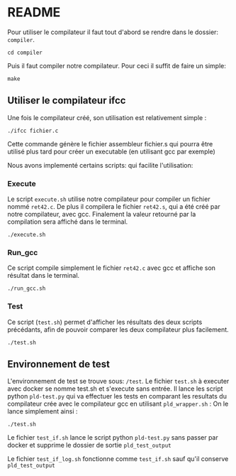 # README 

Pour utiliser le compilateur il faut tout d'abord se rendre dans le dossier: `compiler`. 
```
cd compiler
```
Puis il faut compiler notre compilateur. Pour ceci il suffit de faire un simple: 
```
make
```

## Utiliser le compilateur ifcc
Une fois le compilateur créé, son utilisation est relativement simple :
```
./ifcc fichier.c
```
Cette commande génère le fichier assembleur fichier.s qui pourra être utilisé plus tard pour créer un executable (en utilisant gcc par exemple)

Nous avons implementé certains scripts: qui facilite l'utilisation:
### Execute
Le script `execute.sh` utilise notre compilateur pour compiler un fichier nommé `ret42.c`. De plus il compilera le fichier `ret42.s`, qui a été créé par notre compilateur, avec gcc. Finalement la valeur retourné par la compilation sera affiché dans le terminal. 
```
./execute.sh
```
### Run_gcc
Ce script compile simplement le fichier `ret42.c` avec gcc et affiche son résultat dans le terminal. 
```
./run_gcc.sh
```

### Test
Ce script (`test.sh`) permet d'afficher les résultats des deux scripts précédants, afin de pouvoir comparer les deux compilateur plus facilement. 
```
./test.sh
```

## Environnement de test
L'environnement de test se trouve sous: `/test`.
Le fichier `test.sh` à executer avec docker se nomme test.sh et s'execute sans entrée.
Il lance les script python `pld-test.py` qui va effectuer les tests en comparant les resultats du compilateur crée avec le compilateur gcc en utilisant `pld_wrapper.sh`  :
On le lance simplement ainsi : 
```
./test.sh 
```

Le fichier `test_if.sh` lance le script python `pld-test.py` sans passer par docker et supprime le dossier de sortie `pld_test_output`

Le fichier `test_if_log.sh` fonctionne comme `test_if.sh` sauf qu'il conserve `pld_test_output`
